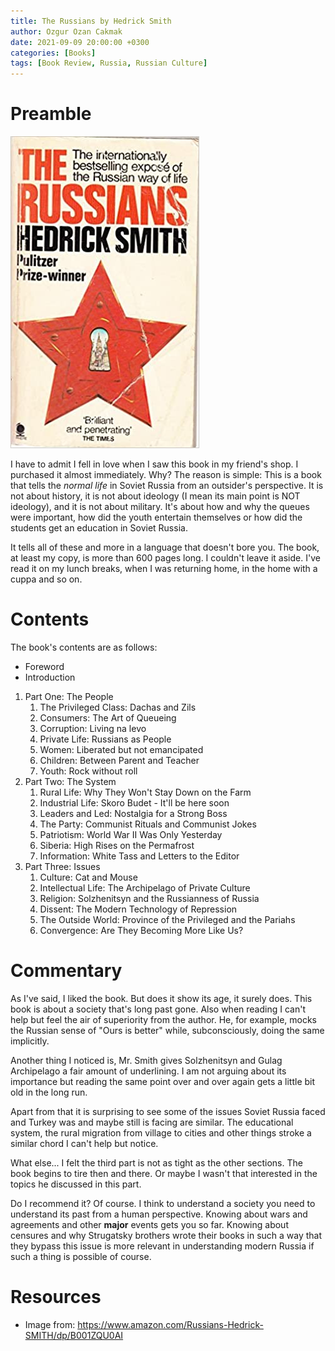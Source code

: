 ```yaml
---
title: The Russians by Hedrick Smith
author: Ozgur Ozan Cakmak
date: 2021-09-09 20:00:00 +0300
categories: [Books]
tags: [Book Review, Russia, Russian Culture]
---
```


# Preamble

![The Cover](/assets/img/the-russians.jpg)

I have to admit I fell in love when I saw this book in my friend's shop. I purchased it almost immediately. Why? The reason is simple: This is a book that tells the *normal life* in Soviet Russia from an outsider's perspective. It is not about history, it is not about ideology (I mean its main point is NOT ideology), and it is not about military. It's about how and why the queues were important, how did the youth entertain themselves or how did the students get an education in Soviet Russia.

It tells all of these and more in a language that doesn't bore you. The book, at least my copy, is more than 600 pages long. I couldn't leave it aside. I've read it on my lunch breaks, when I was returning home, in the home with a cuppa and so on. 

# Contents
The book's contents are as follows:

- Foreword
- Introduction
1. Part One: The People
	1. The Privileged Class: Dachas and Zils
	2. Consumers: The Art of Queueing
	3. Corruption: Living na levo
	4. Private Life: Russians as People
	5. Women: Liberated but not emancipated
	6. Children: Between Parent and Teacher
	7. Youth: Rock without roll
2. Part Two: The System
	1. Rural Life: Why They Won't Stay Down on the Farm
	2. Industrial Life: Skoro Budet - It'll be here soon
	3. Leaders and Led: Nostalgia for a Strong Boss
	4. The Party: Communist Rituals and Communist Jokes
	5. Patriotism: World War II Was Only Yesterday
	6. Siberia: High Rises on the Permafrost
	7. Information: White Tass and Letters to the Editor
3. Part Three: Issues
	1. Culture: Cat and Mouse
	2. Intellectual Life: The Archipelago of Private Culture
	3. Religion: Solzhenitsyn and the Russianness of Russia
	4. Dissent: The Modern Technology of Repression
	5. The Outside World: Province of the Privileged and the Pariahs
	6. Convergence: Are They Becoming More Like Us?

# Commentary
As I've said, I liked the book. But does it show its age, it surely does. This book is about a society that's long past gone. Also when reading I can't help but feel the air of superiority from the author. He, for example, mocks the Russian sense of "Ours is better" while, subconsciously, doing the same implicitly.

Another thing I noticed is, Mr. Smith gives Solzhenitsyn and Gulag Archipelago a fair amount of underlining. I am not arguing about its importance but reading the same point over and over again gets a little bit old in the long run.

Apart from that it is surprising to see some of the issues Soviet Russia faced and Turkey was and maybe still is facing are similar. The educational system, the rural migration from village to cities and other things stroke a similar chord I can't help but notice.

What else... I felt the third part is not as tight as the other sections. The book begins to tire then and there. Or maybe I wasn't that interested in the topics he discussed in this part. 

Do I recommend it? Of course. I think to understand a society you need to understand its past from a human perspective. Knowing about wars and agreements and other **major** events gets you so far. Knowing about censures and why Strugatsky brothers wrote their books in such a way that they bypass this issue is more relevant in understanding modern Russia if such a thing is possible of course.

# Resources
- Image from: https://www.amazon.com/Russians-Hedrick-SMITH/dp/B001ZQU0AI
